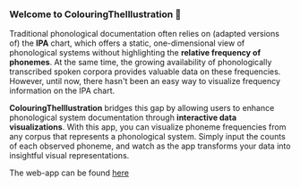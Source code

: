 ### Welcome to **ColouringTheIllustration** 🎨

Traditional phonological documentation often relies on (adapted versions of) the **IPA** chart, which offers a static, one-dimensional view of phonological systems without highlighting the **relative frequency of phonemes**. At the same time, the growing availability of phonologically transcribed spoken corpora provides valuable data on these frequencies. However, until now, there hasn't been an easy way to visualize frequency information on the IPA chart.

**ColouringTheIllustration** bridges this gap by allowing users to enhance phonological system documentation through **interactive data visualizations**. With this app, you can visualize phoneme frequencies from any corpus that represents a phonological system. Simply input the counts of each observed phoneme, and watch as the app transforms your data into insightful visual representations.

The web-app can be found [here]()

